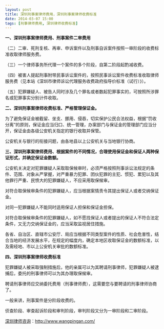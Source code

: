 ```yaml
---
layout: post
title: 深圳刑事案律师费用，深圳刑事案律师收费标准
date: 2014-03-07 15:00
tags: [刑事律师费用, 深圳律师收费标准]
---
```

<strong>一、深圳刑事案律师费用、刑事案件二审费用</strong>

（二）二审、死刑复核、再审、申诉案件以及刑事自诉案件按照一审阶段的收费标准收取律师服务费。

（三）一个律师事务所代理一个案件的多个阶段，自第二阶段起酌减收费。

（四）被害人提起刑事附带民事诉讼案件的，按照民事诉讼案件收费标准收取律师服务费（见本站《深圳市律师诉讼代理服务收费政府指导价标准（试行）》）。

（五）犯罪嫌疑人、被告人同时涉及几个罪名或者数起犯罪事实的，可按照所涉罪名或犯罪事实分别计件收取。

<strong>二、深圳刑事案律师收费标准、严格管理保证金。</strong>

为了避免保证金被截留、坐支、挪用、侵吞，切实保护公民合法权益，根据“罚收分离”的原则，保证金应当归口、统一管理，办案部门与保证金的管理部门应当分开，保证金由各级公安机关指定的银行收取并保管。

公安机关与银行的衔接问题，由各地县以上公安机关与当地银行协商。

<strong>三、深圳刑事案律师费用、根据案件的不同情况，合理使用保证金和保证人两种保证形式，并确定保证金数额。</strong>

公安机关决定对犯罪嫌疑人采取取保候审时，必须严格按照刑事诉讼法规定的条件、范围、对象从严掌握，对严重暴力犯罪、团伙犯罪的主犯、惯犯、累犯以及其他罪行严重、民愤大的犯罪嫌疑人，不应采用取保候审。

对符合取保候审条件的犯罪嫌疑人，应当根据案情责令其提出保证人或者交纳保证金。

对同一犯罪嫌疑人不能同时适用保证人担保和保证金担保。

对符合取保候审条件的犯罪嫌疑人，如不愿找保证人或者提出的保证人不符合法定条件，又无力交纳保证金的，应当采取监视居住措施。

各省、自治区、直辖市公安厅、局应当根据不同类型案件的性质、社会危害性，结合当地的经济发展水平，在规定的幅度内，确定本地区收取保证金的数额标准，以及需经地、市以上公安机关审批的数额标准。

<strong>四、深圳刑事案律师收费标准</strong>

犯罪嫌疑人被采取强制措施后，他的亲属可以为其聘请刑事律师，犯罪嫌疑人被逮捕后，委托的刑事律师可以为其办理取保候审。

聘请刑事律师应交纳委托费用（刑事律师费），这需要您与要聘请的刑事律师协商了。

一般来讲，刑事案件是分阶段收费的。

侦查阶段、审查起诉阶段和审判阶段，审判阶段又分为一审阶段和二审阶段。


<a href="http://www.wangpingan.com/">深圳律师咨询</a>：<a href="http://www.wangpingan.com/">http://www.wangpingan.com/</a>

